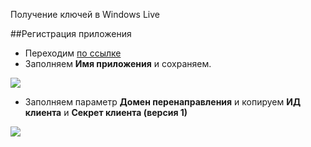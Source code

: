 Получение ключей в Windows Live

##Регистрация приложения

* Переходим [по ссылке][1]
* Заполняем **Имя приложения** и сохраняем.

[![](https://file.modx.pro/files/a/1/6/a16d0232acf777a27d101186625cdcacs.jpg)](https://file.modx.pro/files/a/1/6/a16d0232acf777a27d101186625cdcac.png)

* Заполняем параметр **Домен перенаправления** и копируем **ИД клиента** и **Секрет клиента (версия 1)**

[![](https://file.modx.pro/files/4/b/6/4b605004d5787de4c7119179c39a6b37s.jpg)](https://file.modx.pro/files/4/b/6/4b605004d5787de4c7119179c39a6b37.png)


[1]: https://account.live.com/developers/applications/create